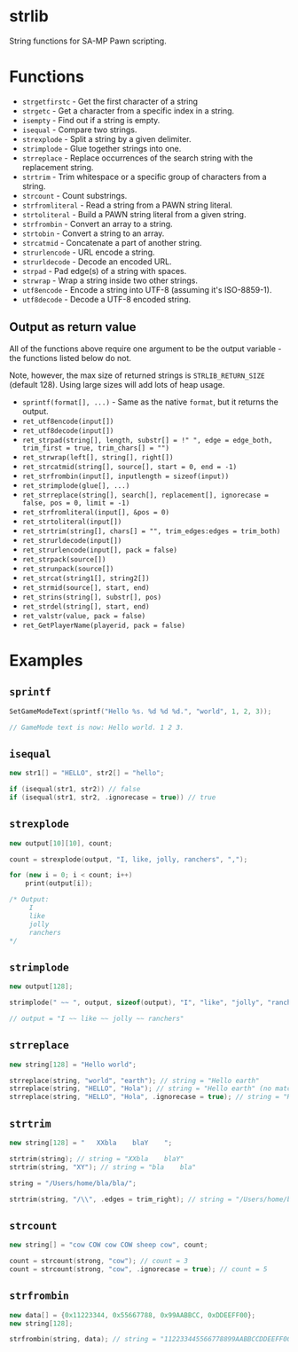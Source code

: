 # strlib

String functions for SA-MP Pawn scripting.

# Functions

* `strgetfirstc` - Get the first character of a string
* `strgetc` - Get a character from a specific index in a string.
* `isempty` - Find out if a string is empty.
* `isequal` - Compare two strings.
* `strexplode` - Split a string by a given delimiter.
* `strimplode` - Glue together strings into one.
* `strreplace` - Replace occurrences of the search string with the replacement string.
* `strtrim` - Trim whitespace or a specific group of characters from a string.
* `strcount` - Count substrings.
* `strfromliteral` - Read a string from a PAWN string literal.
* `strtoliteral` - Build a PAWN string literal from a given string.
* `strfrombin` - Convert an array to a string.
* `strtobin` - Convert a string to an array.
* `strcatmid` - Concatenate a part of another string.
* `strurlencode` - URL encode a string.
* `strurldecode` - Decode an encoded URL.
* `strpad` - Pad edge(s) of a string with spaces.
* `strwrap` - Wrap a string inside two other strings.
* `utf8encode` - Encode a string into UTF-8 (assuming it's ISO-8859-1).
* `utf8decode` - Decode a UTF-8 encoded string.

## Output as return value

All of the functions above require one argument to be the output variable - the functions listed below do not.

Note, however, the max size of returned strings is `STRLIB_RETURN_SIZE` (default 128). Using large sizes will add lots of heap usage.

* `sprintf(format[], ...)` - Same as the native `format`, but it returns the output.
* `ret_utf8encode(input[])`
* `ret_utf8decode(input[])`
* `ret_strpad(string[], length, substr[] = !" ", edge = edge_both, trim_first = true, trim_chars[] = "")`
* `ret_strwrap(left[], string[], right[])`
* `ret_strcatmid(string[], source[], start = 0, end = -1)`
* `ret_strfrombin(input[], inputlength = sizeof(input))`
* `ret_strimplode(glue[], ...)`
* `ret_strreplace(string[], search[], replacement[], ignorecase = false, pos = 0, limit = -1)`
* `ret_strfromliteral(input[], &pos = 0)`
* `ret_strtoliteral(input[])`
* `ret_strtrim(string[], chars[] = "", trim_edges:edges = trim_both)`
* `ret_strurldecode(input[])`
* `ret_strurlencode(input[], pack = false)`
* `ret_strpack(source[])`
* `ret_strunpack(source[])`
* `ret_strcat(string1[], string2[])`
* `ret_strmid(source[], start, end)`
* `ret_strins(string[], substr[], pos)`
* `ret_strdel(string[], start, end)`
* `ret_valstr(value, pack = false)`
* `ret_GetPlayerName(playerid, pack = false)`

# Examples

## `sprintf`

```cpp
SetGameModeText(sprintf("Hello %s. %d %d %d.", "world", 1, 2, 3));

// GameMode text is now: Hello world. 1 2 3.
```

## `isequal`

```cpp
new str1[] = "HELLO", str2[] = "hello";

if (isequal(str1, str2)) // false
if (isequal(str1, str2, .ignorecase = true)) // true
```

## `strexplode`

```cpp
new output[10][10], count;

count = strexplode(output, "I, like, jolly, ranchers", ",");

for (new i = 0; i < count; i++)
	print(output[i]);

/* Output:
     I
     like
     jolly
     ranchers
*/
```

## `strimplode`

```cpp
new output[128];

strimplode(" ~~ ", output, sizeof(output), "I", "like", "jolly", "ranchers");

// output = "I ~~ like ~~ jolly ~~ ranchers"
```

## `strreplace`

```cpp
new string[128] = "Hello world";

strreplace(string, "world", "earth"); // string = "Hello earth"
strreplace(string, "HELLO", "Hola"); // string = "Hello earth" (no match for "HELLO")
strreplace(string, "HELLO", "Hola", .ignorecase = true); // string = "Hola earth"
```

## `strtrim`

```cpp
new string[128] = "   XXbla    blaY    ";

strtrim(string); // string = "XXbla    blaY"
strtrim(string, "XY"); // string = "bla    bla"

string = "/Users/home/bla/bla/";

strtrim(string, "/\\", .edges = trim_right); // string = "/Users/home/bla/bla"
```

## `strcount`

```cpp
new string[] = "cow COW cow COW sheep cow", count;

count = strcount(strong, "cow"); // count = 3
count = strcount(strong, "cow", .ignorecase = true); // count = 5
```

## `strfrombin`

```cpp
new data[] = {0x11223344, 0x55667788, 0x99AABBCC, 0xDDEEFF00};
new string[128];

strfrombin(string, data); // string = "112233445566778899AABBCCDDEEFF00"
```
